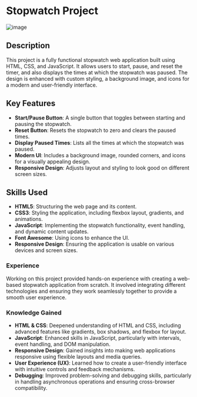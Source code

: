 
<h1> Stopwatch Project</h1>

![image](https://github.com/GayatriPisya/Prodigy-Infotech/assets/157793060/f51de59e-f698-4344-93eb-6e5831fd9abb)

## Description

This project is a fully functional stopwatch web application built using HTML, CSS, and JavaScript. It allows users to start, pause, and reset the timer, and also displays the times at which the stopwatch was paused. The design is enhanced with custom styling, a background image, and icons for a modern and user-friendly interface.


## Key Features

- **Start/Pause Button**: A single button that toggles between starting and pausing the stopwatch.
- **Reset Button**: Resets the stopwatch to zero and clears the paused times.
- **Display Paused Times**: Lists all the times at which the stopwatch was paused.
- **Modern UI**: Includes a background image, rounded corners, and icons for a visually appealing design.
- **Responsive Design**: Adjusts layout and styling to look good on different screen sizes.

## Skills Used

- **HTML5**: Structuring the web page and its content.
- **CSS3**: Styling the application, including flexbox layout, gradients, and animations.
- **JavaScript**: Implementing the stopwatch functionality, event handling, and dynamic content updates.
- **Font Awesome**: Using icons to enhance the UI.
- **Responsive Design**: Ensuring the application is usable on various devices and screen sizes.

### Experience

Working on this project provided hands-on experience with creating a web-based stopwatch application from scratch. It involved integrating different technologies and ensuring they work seamlessly together to provide a smooth user experience.

### Knowledge Gained

- **HTML & CSS**: Deepened understanding of HTML and CSS, including advanced features like gradients, box shadows, and flexbox for layout.
- **JavaScript**: Enhanced skills in JavaScript, particularly with intervals, event handling, and DOM manipulation.
- **Responsive Design**: Gained insights into making web applications responsive using flexible layouts and media queries.
- **User Experience (UX)**: Learned how to create a user-friendly interface with intuitive controls and feedback mechanisms.
- **Debugging**: Improved problem-solving and debugging skills, particularly in handling asynchronous operations and ensuring cross-browser compatibility.

